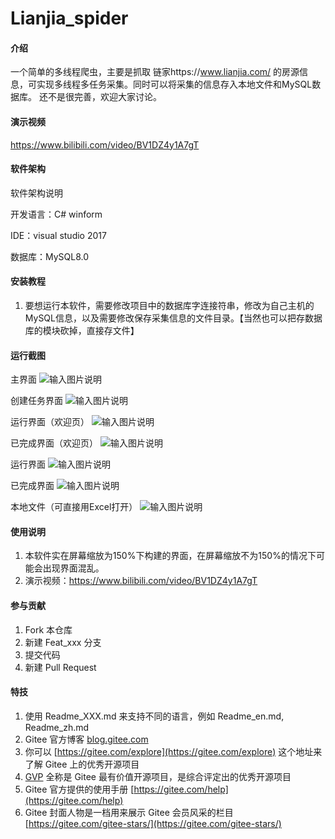 # Lianjia_spider

#### 介绍
一个简单的多线程爬虫，主要是抓取 链家https://www.lianjia.com/ 的房源信息，可实现多线程多任务采集。同时可以将采集的信息存入本地文件和MySQL数据库。
还不是很完善，欢迎大家讨论。

#### 演示视频

https://www.bilibili.com/video/BV1DZ4y1A7gT

#### 软件架构
软件架构说明

开发语言：C#    winform

IDE：visual studio 2017

数据库：MySQL8.0


#### 安装教程

1. 要想运行本软件，需要修改项目中的数据库字连接符串，修改为自己主机的MySQL信息，以及需要修改保存采集信息的文件目录。【当然也可以把存数据库的模块砍掉，直接存文件】

#### 运行截图

主界面
![输入图片说明](https://gitee.com/abin_z/lianjia_spider/raw/master/img/page1.png "首页")

创建任务界面
![输入图片说明](https://gitee.com/abin_z/lianjia_spider/raw/master/img/page2.png "创建任务")

运行界面（欢迎页）
![输入图片说明](https://gitee.com/abin_z/lianjia_spider/raw/master/img/page3.png "欢迎页")

已完成界面（欢迎页）
![输入图片说明](https://gitee.com/abin_z/lianjia_spider/raw/master/img/page4.png "欢迎页")

运行界面
![输入图片说明](https://gitee.com/abin_z/lianjia_spider/raw/master/img/page7.png "正在运行页")

已完成界面
![输入图片说明](https://gitee.com/abin_z/lianjia_spider/raw/master/img/page8.png "已完成界面")

本地文件（可直接用Excel打开）
![输入图片说明](https://gitee.com/abin_z/lianjia_spider/raw/master/img/page9.png "csv本地文件")

#### 使用说明

1.  本软件实在屏幕缩放为150%下构建的界面，在屏幕缩放不为150%的情况下可能会出现界面混乱。
2.  演示视频：https://www.bilibili.com/video/BV1DZ4y1A7gT

#### 参与贡献

1.  Fork 本仓库
2.  新建 Feat_xxx 分支
3.  提交代码
4.  新建 Pull Request


#### 特技

1.  使用 Readme\_XXX.md 来支持不同的语言，例如 Readme\_en.md, Readme\_zh.md
2.  Gitee 官方博客 [blog.gitee.com](https://blog.gitee.com)
3.  你可以 [https://gitee.com/explore](https://gitee.com/explore) 这个地址来了解 Gitee 上的优秀开源项目
4.  [GVP](https://gitee.com/gvp) 全称是 Gitee 最有价值开源项目，是综合评定出的优秀开源项目
5.  Gitee 官方提供的使用手册 [https://gitee.com/help](https://gitee.com/help)
6.  Gitee 封面人物是一档用来展示 Gitee 会员风采的栏目 [https://gitee.com/gitee-stars/](https://gitee.com/gitee-stars/)
